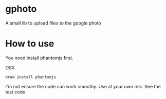 # gphoto
A small lib to upload files to the google photo

# How to use

You need install phantomjs first.

OSX
```
brew install phantomjs
```

I'm not ensure the code can work smoothy. Use at your own risk.
See the test code
